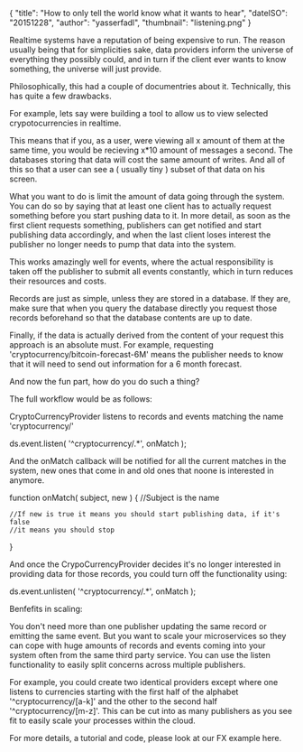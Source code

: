 {
    "title": "How to only tell the world know what it wants to hear",
    "dateISO": "20151228",
    "author": "yasserfadl",
    "thumbnail": "listening.png"
}

Realtime systems have a reputation of being expensive to run. The reason usually being that for simplicities sake, data providers inform the universe of everything they possibly could, and in turn if the client ever wants to know something, the universe will just provide.

Philosophically, this had a couple of documentries about it. Technically, this has quite a few drawbacks.

For example, lets say were building a tool to allow us to view selected crypotocurrencies in realtime.

This means that if you, as a user, were viewing all x amount of them at the same time, you would be recieving x*10 amount of messages a second. The databases storing that data will cost the same amount of writes. And all of this so that a user can see a ( usually tiny ) subset of that data on his screen.

What you want to do is limit the amount of data going through the system. You can do so by saying that at least one client has to actually request something before you start pushing data to it. In more detail, as soon as the first client requests something, publishers can get notified and start publishing data accordingly, and when the last client loses interest the publisher no longer needs to pump that data into the system.

This works amazingly well for events, where the actual responsibility is taken off the publisher to submit all events constantly, which in turn reduces their resources and costs. 

Records are just as simple, unless they are stored in a database. If they are, make sure that when you query the database directly you request those records beforehand so that the database contents are up to date.

Finally, if the data is actually derived from the content of your request this approach is an absolute must. For example, requesting 'cryptocurrency/bitcoin-forecast-6M' means the publisher needs to know that it will need to send out information for a 6 month forecast.

And now the fun part, how do you do such a thing?

The full workflow would be as follows:

CryptoCurrencyProvider listens to records and events matching the name 'cryptocurrency/'

ds.event.listen( '^cryptocurrency/.*', onMatch );

And the onMatch callback will be notified for all the current matches in the system, new ones that come in and old ones that noone is interested in anymore.

function onMatch( subject, new ) {
    //Subject is the name 

    //If new is true it means you should start publishing data, if it's false
    //it means you should stop
}

And once the CrypoCurrencyProvider decides it's no longer interested in providing data for those records, you could turn off the functionality using:

ds.event.unlisten( '^cryptocurrency/.*', onMatch );


Benfefits in scaling:

You don't need more than one publisher updating the same record or emitting the same event. But you want to scale your microservices so they can cope with
huge amounts of records and events coming into your system often from the same third party service. You can use the listen functionality to easily split concerns across multiple publishers.

For example, you could create two identical providers except where one listens to currencies starting with the first half of the alphabet '^cryptocurrency/[a-k]' and the other to the second half '^cryptocurrency/[m-z]'. This can be cut into as many publishers as you see fit to easily scale your processes within the cloud.

For more details, a tutorial and code, please look at our FX example here. 
